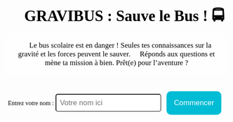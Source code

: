 <html lang="fr">
<head>
  <meta charset="UTF-8">
  <title>GRAVIBUS : Sauve le Bus !</title>
  <style>
    body {
      background: linear-gradient(to bottom, #0d0d2b, #1a1a40);
      color: #000;
      font-family: 'Comic Sans MS', cursive;
      text-align: center;
      padding: 2em;
      background-image: url('https://www.transparenttextures.com/patterns/stardust.png');
    }
    h1 {
      font-size: 2.5em;
      margin-bottom: 0.2em;
    }
    .question-box {
      background: rgba(255, 255, 255, 0.1);
      border-radius: 20px;
      padding: 1.5em;
      margin: 1em auto;
      max-width: 600px;
      box-shadow: 0 0 15px #0ff;
    }
    button {
      background-color: #00bcd4;
      color: white;
      border: none;
      padding: 1em;
      margin: 0.5em;
      border-radius: 10px;
      font-size: 1em;
      cursor: pointer;
    }
    button:hover {
      background-color: #0097a7;
    }
    #result {
      font-size: 1.4em;
      margin-top: 2em;
    }
    .team-score {
      font-size: 1.2em;
      margin-top: 1em;
    }
    #mode-select {
      margin-top: 2em;
    }
    #name-input {
      font-size: 1.2em;
      padding: 0.5em;
      margin-top: 1em;
      border-radius: 5px;
    }
    #start-btn {
      background-color: #00bcd4;
      color: white;
      padding: 1em;
      border-radius: 10px;
      font-size: 1.2em;
      cursor: pointer;
    }
    #ranking {
      margin-top: 2em;
      font-size: 1.4em;
    }
  </style>
</head>
<body>
  <h1>🚀 GRAVIBUS : Sauve le Bus ! 🚍</h1>

  <p style="max-width: 700px; margin: 0 auto; font-size: 1.2em; background-color: rgba(255,255,255,0.2); padding: 1em; border-radius: 10px;">
    🔧 Le bus scolaire est en danger ! Seules tes connaissances sur la gravité et les forces peuvent le sauver. 🧠  
    Réponds aux questions et mène ta mission à bien. Prêt(e) pour l’aventure ?
  </p>

  <!-- Formulaire pour entrer le nom -->
  <div id="mode-select">
    <label for="name-input">Entrez votre nom :</label>
    <input type="text" id="name-input" placeholder="Votre nom ici" />
    <button id="start-btn" onclick="startGame()">Commencer</button>
  </div>

  <div class="question-box" id="quiz-box" style="display:none">
    <p id="question"></p>
    <div id="choices"></div>
  </div>
  <div id="result"></div>

  <div id="ranking"></div>

  <script>
    const questions = [
      { q: "Quelle force attire les objets vers la Terre ?", a: ["Électricité", "Gravité", "Magnétisme"], correct: 1 },
      { q: "Laquelle n'est PAS une unité de vitesse ?", a: ["km/h", "m/s", "kg/m"], correct: 2 },
      { q: "Si tu lances un ballon en l'air, que se passe-t-il ?", a: ["Il s'arrête en l'air", "Il continue à monter", "Il redescend"], correct: 2 },
      { q: "Plus un objet est lourd...", a: ["...moins la gravité agit sur lui", "...plus il va vite", "...plus la gravité agit sur lui"], correct: 2 },
      { q: "Quelle est la vitesse moyenne d'un bus ?", a: ["90 km/h", "300 km/h", "10 km/h"], correct: 0 },
      { q: "Sur la Lune, on pèse...", a: ["plus", "moins", "la même chose"], correct: 1 },
      { q: "Qu'est-ce qui ralentit un objet qui glisse ?", a: ["Le magnétisme", "Les frottements", "La lumière"], correct: 1 },
      { q: "La masse change-t-elle selon la planète ?", a: ["Oui", "Non", "Seulement le dimanche"], correct: 1 },
      { q: "Quel est l'effet d'une force sur un objet ?", a: ["Il explose", "Il change de mouvement", "Il devient invisible"], correct: 1 },
      { q: "Quand un bus freine brusquement...", a: ["On tombe en arrière", "On est projeté en avant", "On flotte"], correct: 1 },
      { q: "Que se passe-t-il dans l'espace si on pousse un objet ?", a: ["Il flotte sans s'arrêter", "Il tombe", "Il fond"], correct: 0 },
      { q: "Quel est le contraire d'une accélération ?", a: ["Décélération", "Gravitation", "Motivation"], correct: 0 },
      { q: "Pourquoi les astronautes flottent dans l'ISS ?", a: ["Pas de gravité locale", "L’ISS tombe en continu", "Ils sautent très haut"], correct: 1 },
      { q: "Quel est l'effet de la gravité sur la Lune ?", a: ["6x plus faible qu’ici", "Identique à la Terre", "N’existe pas"], correct: 0 },
      { q: "Quand deux forces opposées s’annulent ?", a: ["L’objet s’arrête ou garde son mouvement", "Il explose", "Il va en rond"], correct: 0 }
    ];

    let current = 0;
    let score = 0;
    let playerName = "";
    let participants = [];

    // Définition de la fonction startGame
    function startGame() {
      playerName = document.getElementById("name-input").value;
      if (!playerName) {
        alert("Veuillez entrer un nom !");
        return;
      }

      document.getElementById("mode-select").style.display = "none";
      document.getElementById("quiz-box").style.display = "block";
      showQuestion();
    }

    function showQuestion() {
      document.getElementById("result").textContent = "";
      const q = questions[current];
      document.getElementById("question").textContent = `Question ${current + 1} : ${q.q}`;
      const choicesDiv = document.getElementById("choices");
      choicesDiv.innerHTML = "";

      q.a.forEach((choice, index) => {
        const btn = document.createElement("button");
        btn.textContent = choice;
        btn.onclick = () => selectAnswer(index);
        choicesDiv.appendChild(btn);
      });
    }

    function selectAnswer(index) {
      const q = questions[current];
      const isCorrect = index === q.correct;
      const sound = new Audio(isCorrect ? 'https://freesound.org/data/previews/256/256113_3263906-lq.mp3' : 'https://freesound.org/data/previews/250/250629_4486188-lq.mp3');
      sound.play();

      if (isCorrect) {
        score++;
      }
      document.getElementById("result").textContent = isCorrect ? "✅ Bonne réponse !" : "❌ Mauvaise réponse !";

      current++;
      setTimeout(() => {
        if (current < questions.length) {
          showQuestion();
        } else {
          document.getElementById("quiz-box").style.display = "none";
          document.getElementById("result").textContent = `🎉 Fin de mission, ${playerName} ! Vous avez sauvé ${score}/15 parties du bus !`;

          // Ajouter participant au classement
          participants.push({ name: playerName, score: score });

          // Trier les participants par score
          participants.sort((a, b) => b.score - a.score);

          // Afficher le classement
          let rankingText = "🏆 Classement :<br>";
          participants.forEach((participant, index) => {
            rankingText += `${index + 1}. ${participant.name} - ${participant.score} points<br>`;
          });
          document.getElementById("ranking").innerHTML = rankingText;
        }
      }, 1200);
    }
  </script>
